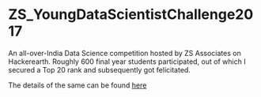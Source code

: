 # ZS_YoungDataScientistChallenge2017
An all-over-India Data Science competition hosted by ZS Associates on Hackerearth.
Roughly 600 final year students participated, out of which I secured a Top 20 rank and subsequently got felicitated.

The details of the same can be found <a href = "https://www.hackerearth.com/challenge/competitive/zs-young-data-scientist-challenge-2017/">here</a>

